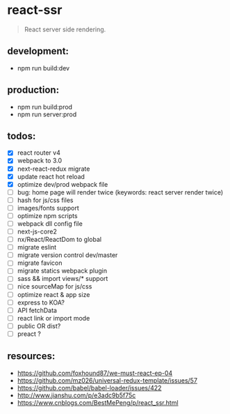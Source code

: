 # react-ssr
> React server side rendering.

## development:
+ npm run build:dev 


## production:
+ npm run build:prod
+ npm run server:prod

## todos:
+ [x] react router v4
+ [x] webpack to 3.0
+ [x] next-react-redux migrate
+ [x] update react hot reload
+ [x] optimize dev/prod webpack file
+ [ ] bug: home page will render twice (keywords: react server render twice)
+ [ ] hash for js/css files
+ [ ] images/fonts support
+ [ ] optimize npm scripts
+ [ ] webpack dll config file
+ [ ] next-js-core2
+ [ ] nx/React/ReactDom to global
+ [ ] migrate eslint
+ [ ] migrate version control dev/master 
+ [ ] migrate favicon
+ [ ] migrate statics webpack plugin
+ [ ] sass && import views/* support
+ [ ] nice sourceMap for js/css
+ [ ] optimize react & app size
+ [ ] express to KOA?
+ [ ] API fetchData
+ [ ] react link or import mode
+ [ ] public OR dist?
+ [ ] preact ?

## resources:
+ https://github.com/foxhound87/we-must-react-ep-04
+ https://github.com/mz026/universal-redux-template/issues/57
+ https://github.com/babel/babel-loader/issues/422
+ http://www.jianshu.com/p/e3adc9b5f75c
+ https://www.cnblogs.com/BestMePeng/p/react_ssr.html